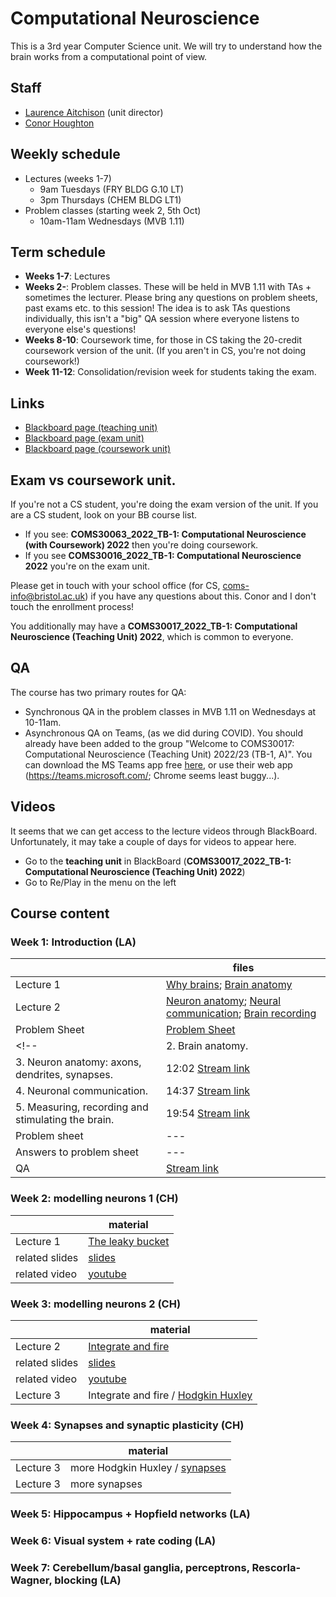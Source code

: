 # Computational Neuroscience

This is a 3rd year Computer Science unit. We will try to understand how the brain works from a computational point of view.

## Staff
- [Laurence Aitchison](http://www.gatsby.ucl.ac.uk/~laurence/) (unit director)
- [Conor Houghton](https://conorhoughton.github.io)

## Weekly schedule
- Lectures (weeks 1-7)
  - 9am Tuesdays (FRY BLDG G.10 LT)
  - 3pm Thursdays (CHEM BLDG LT1)
- Problem classes (starting week 2, 5th Oct)
  - 10am-11am Wednesdays (MVB 1.11)

## Term schedule
- **Weeks 1-7**: Lectures
- **Weeks 2-**: Problem classes.  These will be held in MVB 1.11 with TAs + sometimes the lecturer.  Please bring any questions on problem sheets, past exams etc. to this session!  The idea is to ask TAs questions individually, this isn't a "big" QA session where everyone listens to everyone else's questions!
- **Weeks 8-10**: Coursework time, for those in CS taking the 20-credit coursework version of the unit.  (If you aren't in CS, you're not doing coursework!)
- **Week 11-12**: Consolidation/revision week for students taking the exam.

## Links
- [Blackboard page (teaching unit)](https://www.ole.bris.ac.uk/webapps/blackboard/content/listContentEditable.jsp?content_id=_7087066_1&course_id=_252972_1)
- [Blackboard page (exam unit)](https://www.ole.bris.ac.uk/webapps/blackboard/content/listContentEditable.jsp?content_id=_7087155_1&course_id=_252973_1)
- [Blackboard page (coursework unit)](https://www.ole.bris.ac.uk/webapps/blackboard/content/listContentEditable.jsp?content_id=_7083255_1&course_id=_252933_1)

## Exam vs coursework unit.
If you're not a CS student, you're doing the exam version of the unit.  If you are a CS student, look on your BB course list.  
- If you see: **COMS30063_2022_TB-1: Computational Neuroscience (with Coursework) 2022** then you're doing coursework.  
- If you see **COMS30016_2022_TB-1: Computational Neuroscience 2022** you're on the exam unit.

Please get in touch with your school office (for CS, coms-info@bristol.ac.uk) if you have any questions about this.  Conor and I don't touch the enrollment process!

You additionally may have a **COMS30017_2022_TB-1: Computational Neuroscience (Teaching Unit) 2022**, which is common to everyone.

## QA
The course has two primary routes for QA:
- Synchronous QA in the problem classes in MVB 1.11 on Wednesdays at 10-11am.
- Asynchronous QA on Teams, (as we did during COVID). You should already have been added to the group "Welcome to COMS30017: Computational Neuroscience (Teaching Unit) 2022/23 (TB-1, A)". You can download the MS Teams app free [here](https://www.microsoft.com/en/microsoft-365/microsoft-teams/download-app), or use their web app (https://teams.microsoft.com/; Chrome seems least buggy...).

## Videos
It seems that we can get access to the lecture videos through BlackBoard.  Unfortunately, it may take a couple of days for videos to appear here.
- Go to the **teaching unit** in BlackBoard (**COMS30017_2022_TB-1: Computational Neuroscience (Teaching Unit) 2022**)
- Go to Re/Play in the menu on the left

<!-- 
## Past exams ##
The 2021 January exams with solutions can be found here:
- [COMS30016](https://github.com/cs-uob/COMS30017/raw/master/exams/COMS30016_exam_Jan2021.pdf)
- [COMSM0039](https://github.com/cs-uob/COMS30017/raw/master/exams/COMSM0039_exam_Jan2021.pdf)

Previous years' exams can be found here (note they were a different format and had a different syllabus, so the above exam is more relevant): <https://github.com/coms30127/exam_papers>
-->

## Course content

### Week 1: Introduction (LA)

|  | files |
| ------ | --- |
| Lecture 1 | [Why brains](week_1/week1_part1_overview.pdf); [Brain anatomy](week_1/week1_part2_brain_anatomy.pdf)
| Lecture 2 | [Neuron anatomy](week_1/week1_part3_neuron_anatomy.pdf); [Neural communication](week_1/week1_part4_neural_communication.pdf); [Brain recording](week_1/week1_part5_brain_recording.pdf)
| Problem Sheet | [Problem Sheet](week_1/week1_problem_sheet.pdf) |
<!-- | 2. Brain anatomy. | 21:37 [Stream link](https://web.microsoftstream.com/video/a700ee59-619d-4d72-ba89-f992a6e9479a) | [pdf](week_1/slides/week1_video2_brain_anatomy.pdf)
| 3. Neuron anatomy: axons, dendrites, synapses. | 12:02 [Stream link](https://web.microsoftstream.com/video/b228f313-16cc-4305-8a6f-373e7ff5d84e) | [pdf](week_1/slides/week1_video3_neuron_anatomy.pdf)
| 4. Neuronal communication. | 14:37 [Stream link](https://web.microsoftstream.com/video/7eb544bf-a675-4c35-9e09-65f30016e50a) | [pdf](week_1/slides/week1_video4_neural_communication.pdf)
| 5. Measuring, recording and stimulating the brain. | 19:54 [Stream link](https://web.microsoftstream.com/video/88b6fe93-55f5-4a9a-87f1-077e4a39475a) | [pdf](week_1/slides/week1_video5_brain_recording.pdf)
| Problem sheet |---| [pdf](week_1/problem_sheet_week1.pdf)
| Answers to problem sheet |---| [pdf](https://github.com/cs-uob/COMS30017/blob/master/week_1/week_1_answer.pdf)
| QA            | [Stream link](https://web.microsoftstream.com/video/a6981c77-3de0-4b63-8b31-f60f05b3a127) |---| -->

### Week 2: modelling neurons 1 (CH)

|  | material |
| ------ | --- |
| Lecture 1 | [The leaky bucket](https://github.com/coms30127/2022_23/blob/master/1_bucket_equation/1_bucket.pdf)
| related slides    | [slides](https://github.com/conorhoughton/PHPH20007/blob/master/slides_1.1.pdf)
| related video     | [youtube](https://www.youtube.com/watch?v=VrtVHAGjuEs)


### Week 3: modelling neurons 2 (CH)

|  | material |
| ------ | --- |
| Lecture 2 | [Integrate and fire](https://github.com/coms30127/2022_23/blob/master/2_i_and_f/2_i_and_f.pdf)
| related slides    | [slides](https://github.com/conorhoughton/PHPH20007/blob/master/slides_1.2.pdf)
| related video     | [youtube](https://www.youtube.com/watch?v=VhijgvVwn2g)
| Lecture 3 | Integrate and fire / [Hodgkin Huxley](https://github.com/coms30127/2022_23/blob/master/3_hodgkin_and_huxley/3_hodgkin_huxley.pdf)


### Week 4: Synapses and synaptic plasticity (CH)


|  | material |
| ------ | --- |
| Lecture 3 | more Hodgkin Huxley / [synapses](https://github.com/coms30127/2022_23/blob/master/4_synapses/4_synapses.pdf)
| Lecture 3 | more synapses


### Week 5: Hippocampus + Hopfield networks (LA)

### Week 6: Visual system + rate coding (LA)

### Week 7: Cerebellum/basal ganglia, perceptrons, Rescorla-Wagner, blocking (LA)
